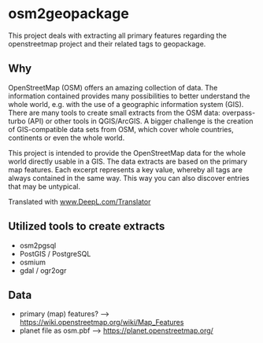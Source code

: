 # osm2geopackage
This project deals with extracting all primary features regarding the openstreetmap project and their related tags to geopackage.

## Why
OpenStreetMap (OSM) offers an amazing collection of data. The information contained provides many possibilities to better understand the whole world, e.g. with the use of a geographic information system (GIS). There are many tools to create small extracts from the OSM data: overpass-turbo (API) or other tools in QGIS/ArcGIS. A bigger challenge is the creation of GIS-compatible data sets from OSM, which cover whole countries, continents or even the whole world.

This project is intended to provide the OpenStreetMap data for the whole world directly usable in a GIS. The data extracts are based on the primary map features. Each excerpt represents a key value, whereby all tags are always contained in the same way. This way you can also discover entries that may be untypical.

Translated with www.DeepL.com/Translator

## Utilized tools to create extracts
- osm2pgsql
- PostGIS / PostgreSQL
- osmium
- gdal / ogr2ogr

## Data
- primary (map) features? --> https://wiki.openstreetmap.org/wiki/Map_Features
- planet file as osm.pbf --> https://planet.openstreetmap.org/
